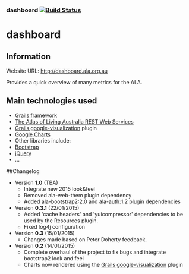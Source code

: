 ### dashboard   [![Build Status](https://travis-ci.org/AtlasOfLivingAustralia/dashboard.svg?branch=master)](https://travis-ci.org/AtlasOfLivingAustralia/dashboard)
dashboard
=========
## Information

Website URL: http://dashboard.ala.org.au

Provides a quick overview of many metrics for the ALA.

## Main technologies used
 - [Grails framework](https://grails.org/)
 - [The Atlas of Living Australia REST Web Services](http://api.ala.org.au/)
 - [Grails google-visualization](http://grails.org/plugin/google-visualization) plugin
 - [Google Charts](https://developers.google.com/chart/)
 - Other libraries include:
  - [Bootstrap](http://getbootstrap.com/)
  - [jQuery](http://jquery.com/)
  - ...

##Changelog
- Version **1.0** (TBA)
  - Integrate new 2015 look&feel
  - Removed ala-web-them plugin dependency
  - Added ala-bootstrap2:2.0 and ala-auth:1.2 plugin dependencies
- Version **0.3.1** (22/01/2015)
  - Added 'cache headers' and 'yuicompressor' dependencies to be used by the Resources plugin.
  - Fixed log4j configuration
- Version **0.3** (15/01/2015)
  - Changes made based on Peter Doherty feedback.
- Version **0.2** (14/01/2015)
  - Complete overhaul of the project to fix bugs and integrate bootstrap2 look and feel
  - Charts now rendered using the [Grails google-visualization](http://grails.org/plugin/google-visualization) plugin
